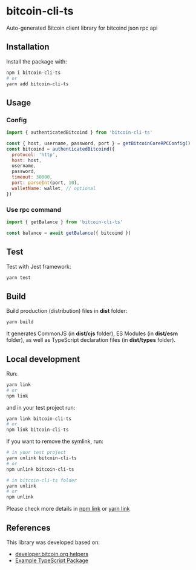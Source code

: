 # bitcoin-cli-ts

Auto-generated Bitcoin client library for bitcoind json rpc api

## Installation

Install the package with:

```bash
npm i bitcoin-cli-ts
# or
yarn add bitcoin-cli-ts
```

## Usage

### Config

```js
import { authenticatedBitcoind } from 'bitcoin-cli-ts'

const { host, username, password, port } = getBitcoinCoreRPCConfig()
const bitcoind = authenticatedBitcoind({
  protocol: 'http',
  host: host,
  username,
  password,
  timeout: 30000,
  port: parseInt(port, 10),
  walletName: wallet, // optional
})
```

### Use rpc command

```js
import { getBalance } from 'bitcoin-cli-ts'

const balance = await getBalance({ bitcoind })
```

## Test

Test with Jest framework:

```bash
yarn test
```

## Build

Build production (distribution) files in **dist** folder:

```bash
yarn build
```

It generates CommonJS (in **dist/cjs** folder), ES Modules (in **dist/esm** folder), as well as TypeScript declaration files (in **dist/types** folder).

## Local development

Run:

```bash
yarn link
# or
npm link
```

and in your test project run:

```bash
yarn link bitcoin-cli-ts
# or
npm link bitcoin-cli-ts
```

If you want to remove the symlink, run:

```bash
# in your test project
yarn unlink bitcoin-cli-ts
# or
npm unlink bitcoin-cli-ts

# in bitcoin-cli-ts folder
yarn unlink
# or
npm unlink
```

Please check more details in [npm link](https://docs.npmjs.com/cli/v6/commands/npm-link) or [yarn link](https://yarnpkg.com/cli/link)

## References

This library was developed based on:

- [developer.bitcoin.org helpers](https://github.com/bitcoin-dot-org/developer.bitcoin.org/tree/master/helpers/rpc)
- [Example TypeScript Package ](https://github.com/tomchen/example-typescript-package)

